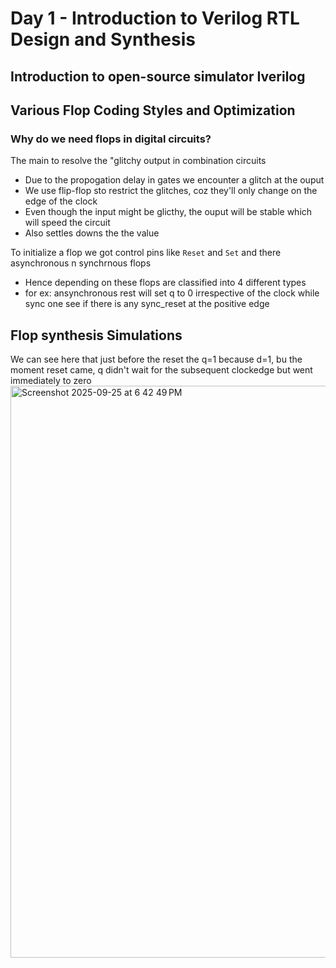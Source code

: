 # Day 1 - Introduction to Verilog RTL Design and Synthesis
## Introduction to open-source simulator Iverilog


## Various Flop Coding Styles and Optimization
### Why do we need flops in digital circuits?

The main to resolve the "glitchy output in combination circuits
* Due to the propogation delay in gates we encounter a glitch at the ouput
* We use flip-flop sto restrict the glitches, coz they'll only change on the edge of the clock
* Even though the input might be glicthy, the ouput will be stable which will speed the circuit
* Also settles downs the the value

To initialize a flop we got control pins like `Reset` and `Set` and there  asynchronous n synchrnous flops
* Hence depending on these flops are classified into 4 different types
* for ex: ansynchronous rest will set q to 0 irrespective of the clock while sync one see if there is any sync_reset at the positive edge

## Flop synthesis Simulations
We can see here that just before the reset the q=1 because d=1, bu the moment reset came, q didn't wait for the subsequent clockedge but went immediately to zero 
<img width="1393" height="915" alt="Screenshot 2025-09-25 at 6 42 49 PM" src="https://github.com/user-attachments/assets/a564b3ce-a48a-4bbd-820d-caaccb1cad86" />
